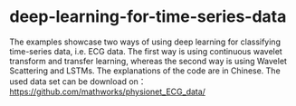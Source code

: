 # deep-learning-for-time-series-data
 The examples showcase two ways of using deep learning for classifying time-series data, i.e. ECG data. The first way is using continuous wavelet transform and transfer learning, whereas the second way is using Wavelet Scattering and LSTMs. The explanations of the code are in Chinese. The used data set can be download on：https://github.com/mathworks/physionet_ECG_data/

